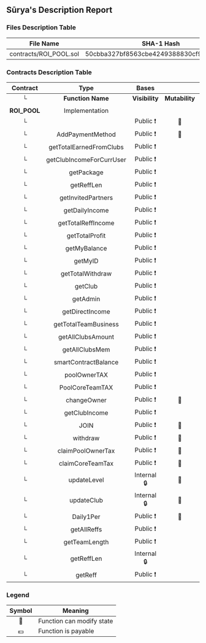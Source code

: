 ## Sūrya's Description Report

### Files Description Table


|  File Name  |  SHA-1 Hash  |
|-------------|--------------|
| contracts/ROI_POOL.sol | 50cbba327bf8563cbe4249388830cf94b5e7064c |


### Contracts Description Table


|  Contract  |         Type        |       Bases      |                  |                 |
|:----------:|:-------------------:|:----------------:|:----------------:|:---------------:|
|     └      |  **Function Name**  |  **Visibility**  |  **Mutability**  |  **Modifiers**  |
||||||
| **ROI_POOL** | Implementation |  |||
| └ | <Constructor> | Public ❗️ | 🛑  |NO❗️ |
| └ | AddPaymentMethod | Public ❗️ | 🛑  | onlyOwner |
| └ | getTotalEarnedFromClubs | Public ❗️ |   |NO❗️ |
| └ | getClubIncomeForCurrUser | Public ❗️ |   |NO❗️ |
| └ | getPackage | Public ❗️ |   |NO❗️ |
| └ | getReffLen | Public ❗️ |   |NO❗️ |
| └ | getInvitedPartners | Public ❗️ |   |NO❗️ |
| └ | getDailyIncome | Public ❗️ |   |NO❗️ |
| └ | getTotalReffIncome | Public ❗️ |   |NO❗️ |
| └ | getTotalProfit | Public ❗️ |   |NO❗️ |
| └ | getMyBalance | Public ❗️ |   |NO❗️ |
| └ | getMyID | Public ❗️ |   |NO❗️ |
| └ | getTotalWithdraw | Public ❗️ |   |NO❗️ |
| └ | getClub | Public ❗️ |   |NO❗️ |
| └ | getAdmin | Public ❗️ |   |NO❗️ |
| └ | getDirectIncome | Public ❗️ |   |NO❗️ |
| └ | getTotalTeamBusiness | Public ❗️ |   |NO❗️ |
| └ | getAllClubsAmount | Public ❗️ |   | onlyOwner |
| └ | getAllClubsMem | Public ❗️ |   | onlyOwner |
| └ | smartContractBalance | Public ❗️ |   | onlyOwner |
| └ | poolOwnerTAX | Public ❗️ |   | onlyOwner |
| └ | PoolCoreTeamTAX | Public ❗️ |   | onlyOwner |
| └ | changeOwner | Public ❗️ | 🛑  | onlyOwner |
| └ | getClubIncome | Public ❗️ |   |NO❗️ |
| └ | JOIN | Public ❗️ | 🛑  |NO❗️ |
| └ | withdraw | Public ❗️ | 🛑  |NO❗️ |
| └ | claimPoolOwnerTax | Public ❗️ | 🛑  | onlyOwner |
| └ | claimCoreTeamTax | Public ❗️ | 🛑  | onlyOwner |
| └ | updateLevel | Internal 🔒 | 🛑  | |
| └ | updateClub | Internal 🔒 | 🛑  | |
| └ | Daily1Per | Public ❗️ | 🛑  |NO❗️ |
| └ | getAllReffs | Public ❗️ |   |NO❗️ |
| └ | getTeamLength | Public ❗️ |   |NO❗️ |
| └ | getReffLen | Internal 🔒 |   | |
| └ | getReff | Public ❗️ |   |NO❗️ |


### Legend

|  Symbol  |  Meaning  |
|:--------:|-----------|
|    🛑    | Function can modify state |
|    💵    | Function is payable |
